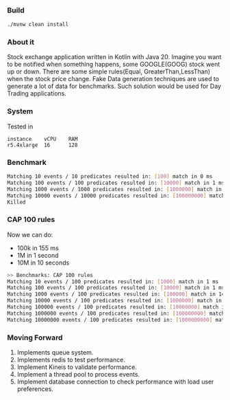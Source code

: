 ### Build
```bash
./mvnw clean install
```

### About it

Stock exchange application written in Kotlin with Java 20.
Imagine you want to be notified when something happens, some GOOGLE(GOOG) stock went up or down.
There are some simple rules(Equal, GreaterThan,LessThan) when the stock price change. Fake Data generation techniques are used to generate a lot of data for benchmarks.
Such solution would be used for Day Trading applications.

### System
Tested in
```
instance    vCPU    RAM
r5.4xlarge  16	    128
```

### Benchmark
```bash
Matching 10 events / 10 predicates resulted in: [100] match in 0 ms
Matching 100 events / 100 predicates resulted in: [10000] match in 1 ms
Matching 1000 events / 1000 predicates resulted in: [1000000] match in 88 ms
Matching 10000 events / 10000 predicates resulted in: [100000000] match in 10207 ms
Killed
```

### CAP 100 rules

Now we can do:
 * 100k in 155 ms
 * 1M in 1 second
 * 10M in 10 seconds

```bash
>> Benchmarks: CAP 100 rules
Matching 10 events / 100 predicates resulted in: [1000] match in 1 ms
Matching 100 events / 100 predicates resulted in: [10000] match in 1 ms
Matching 1000 events / 100 predicates resulted in: [100000] match in 14 ms
Matching 10000 events / 100 predicates resulted in: [1000000] match in 108 ms
Matching 100000 events / 100 predicates resulted in: [10000000] match in 1015 ms
Matching 1000000 events / 100 predicates resulted in: [100000000] match in 9499 ms
Matching 10000000 events / 100 predicates resulted in: [1000000000] match in 86415 ms

```


### Moving Forward

1. Implements queue system.
2. Implements redis to test performance.
3. Implement Kineis to validate performance. 
4. Implement a thread pool to process events.
5. Implement database connection to check performance with load user preferences.